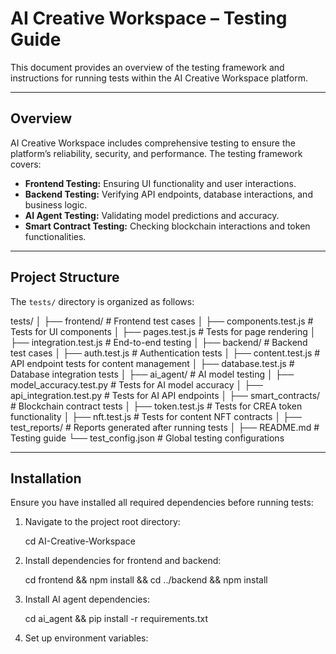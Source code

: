 # AI Creative Workspace – Testing Guide

This document provides an overview of the testing framework and instructions for running tests within the AI Creative Workspace platform.

---

## Overview

AI Creative Workspace includes comprehensive testing to ensure the platform’s reliability, security, and performance. The testing framework covers:

- **Frontend Testing:** Ensuring UI functionality and user interactions.
- **Backend Testing:** Verifying API endpoints, database interactions, and business logic.
- **AI Agent Testing:** Validating model predictions and accuracy.
- **Smart Contract Testing:** Checking blockchain interactions and token functionalities.

---

## Project Structure

The `tests/` directory is organized as follows:

tests/
│
├── frontend/              # Frontend test cases
│   ├── components.test.js  # Tests for UI components
│   ├── pages.test.js       # Tests for page rendering
│   ├── integration.test.js # End-to-end testing
│
├── backend/               # Backend test cases
│   ├── auth.test.js        # Authentication tests
│   ├── content.test.js     # API endpoint tests for content management
│   ├── database.test.js    # Database integration tests
│
├── ai_agent/              # AI model testing
│   ├── model_accuracy.test.py  # Tests for AI model accuracy
│   ├── api_integration.test.py # Tests for AI API endpoints
│
├── smart_contracts/        # Blockchain contract tests
│   ├── token.test.js        # Tests for CREA token functionality
│   ├── nft.test.js          # Tests for content NFT contracts
│
├── test_reports/           # Reports generated after running tests
│
├── README.md               # Testing guide
└── test_config.json         # Global testing configurations

---

## Installation

Ensure you have installed all required dependencies before running tests:

1. Navigate to the project root directory:

   cd AI-Creative-Workspace

2. Install dependencies for frontend and backend:

   cd frontend && npm install && cd ../backend && npm install

3. Install AI agent dependencies:

   cd ai_agent && pip install -r requirements.txt

4. Set up environment variables:

